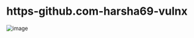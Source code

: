 # https-github.com-harsha69-vulnx
![image](https://user-images.githubusercontent.com/62492737/117925164-7777f480-b314-11eb-8487-0e52c9f55c0c.png)


